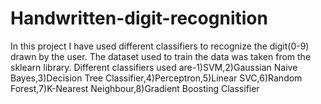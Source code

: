 # Handwritten-digit-recognition
In this project I have used different classifiers to recognize the digit(0-9) drawn by the user.
The dataset used to train the data was taken from the sklearn library.
Different classifiers used are-1)SVM,2)Gaussian Naive Bayes,3)Decision Tree Classifier,4)Perceptron,5)Linear SVC,6)Random Forest,7)K-Nearest Neighbour,8)Gradient Boosting Classifier
